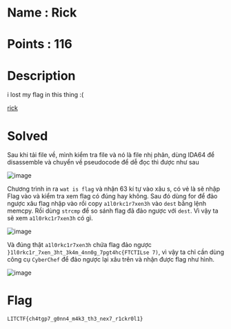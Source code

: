 # Name : Rick
# Points : 116


# Description #
i lost my flag in this thing :(

[rick](http://34.29.19.233/dl/?rev/rick/rick)

# Solved #

Sau khi tải file về, mình kiểm tra file và nó là file nhị phân, dùng IDA64 để disassemble và chuyển về pseudocode để dễ đọc thì được như sau

![image](https://github.com/Kayiyan/CTF_Team_Write-up/assets/60804710/68564c72-a730-437f-8d6a-770530b2c2c2)

Chương trình in ra `wat is flag` và nhận 63 kí tự vào xâu s, có vẻ là sẽ nhập Flag vào và kiểm tra xem flag có đúng hay không. Sau đó dùng for để đảo ngược xâu flag nhập vào rồi copy `a1l0rkc1r7xen3h` vào `dest` bằng lệnh memcpy. Rồi dùng `strcmp` để so sánh flag đã đảo ngược với `dest`. Vì vậy ta sẽ xem `a1l0rkc1r7xen3h` có gì.

![image](https://github.com/Kayiyan/CTF_Team_Write-up/assets/60804710/82ad21c4-3cbe-4260-86bc-ad166292bcb9)

Và đúng thật `a1l0rkc1r7xen3h` chứa flag đảo ngược `}1l0rkc1r_7xen_3ht_3k4m_4nn0g_7pgt4hc{FTCTILse 7)`, vì vậy ta chỉ cần dùng công cụ `CyberChef` để đảo ngược lại xâu trên và nhận được flag như hình.

![image](https://github.com/Kayiyan/CTF_Team_Write-up/assets/60804710/b8ce4e5f-1505-4c21-abf9-d66d6386679d)

# Flag #

`LITCTF{ch4tgp7_g0nn4_m4k3_th3_nex7_r1ckr0l1}`
